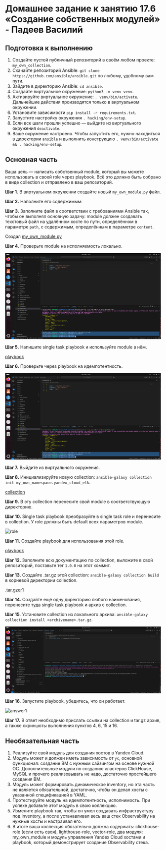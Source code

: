 # Домашнее задание к занятию 17.6 «Создание собственных модулей» - Падеев Василий

## Подготовка к выполнению

1. Создайте пустой публичный репозиторий в своём любом проекте: `my_own_collection`.  
2. Скачайте репозиторий Ansible: `git clone https://github.com/ansible/ansible.git` по любому, удобному вам пути.  
3. Зайдите в директорию Ansible: `cd ansible`.  
4. Создайте виртуальное окружение: `python3 -m venv venv`.  
5. Активируйте виртуальное окружение: `. venv/bin/activate`. Дальнейшие действия производятся только в виртуальном окружении.  
6. Установите зависимости `pip install -r requirements.txt`.  
7. Запустите настройку окружения `. hacking/env-setup`.  
8. Если все шаги прошли успешно — выйдите из виртуального окружения `deactivate`.  
9. Ваше окружение настроено. Чтобы запустить его, нужно находиться в директории `ansible` и выполнить конструкцию `. venv/bin/activate && . hacking/env-setup`.  

## Основная часть

Ваша цель — написать собственный module, который вы можете использовать в своей role через playbook. Всё это должно быть собрано в виде collection и отправлено в ваш репозиторий.

**Шаг 1.** В виртуальном окружении создайте новый `my_own_module.py` файл.

**Шаг 2.** Наполните его содержимым:

**Шаг 3.** Заполните файл в соответствии с требованиями Ansible так, чтобы он выполнял основную задачу: module должен создавать текстовый файл на удалённом хосте по пути, определённом в параметре `path`, с содержимым, определённым в параметре `content`.

Создал [my_own_module.py](https://github.com/Vasiliy-Ser/creating_your_own_modules_ansivle_17.6/blob/fd26baeba22825631f7ca09d1f4eda2d5edf562e/ansible/lib/ansible/modules/my_own_module.py)

**Шаг 4.** Проверьте module на исполняемость локально.

![answer1](https://github.com/Vasiliy-Ser/creating_your_own_modules_ansivle_17.6/blob/fd26baeba22825631f7ca09d1f4eda2d5edf562e/png/7.png)

**Шаг 5.** Напишите single task playbook и используйте module в нём.

[playbook](https://github.com/Vasiliy-Ser/creating_your_own_modules_ansivle_17.6/blob/fd26baeba22825631f7ca09d1f4eda2d5edf562e/ansible/single_task_playbook.yml)

**Шаг 6.** Проверьте через playbook на идемпотентность.

![answer1](https://github.com/Vasiliy-Ser/creating_your_own_modules_ansivle_17.6/blob/fd26baeba22825631f7ca09d1f4eda2d5edf562e/png/7.png)

**Шаг 7.** Выйдите из виртуального окружения.

**Шаг 8.** Инициализируйте новую collection: `ansible-galaxy collection init my_own_namespace.yandex_cloud_elk`.

[collection](https://github.com/Vasiliy-Ser/creating_your_own_modules_ansivle_17.6/tree/fd26baeba22825631f7ca09d1f4eda2d5edf562e/my_own_namespace)

**Шаг 9.** В эту collection перенесите свой module в соответствующую директорию.

**Шаг 10.** Single task playbook преобразуйте в single task role и перенесите в collection. У role должны быть default всех параметров module.

![role](https://github.com/Vasiliy-Ser/creating_your_own_modules_ansivle_17.6/tree/fd26baeba22825631f7ca09d1f4eda2d5edf562e/my_own_namespace/yandex_cloud_elk/roles/single_task_role)

**Шаг 11.** Создайте playbook для использования этой role.

[playbook](https://github.com/Vasiliy-Ser/creating_your_own_modules_ansivle_17.6/blob/fd26baeba22825631f7ca09d1f4eda2d5edf562e/my_own_namespace/yandex_cloud_elk/playbook.yml)

**Шаг 12.** Заполните всю документацию по collection, выложите в свой репозиторий, поставьте тег `1.0.0` на этот коммит.

**Шаг 13.** Создайте .tar.gz этой collection: `ansible-galaxy collection build` в корневой директории collection.

[.tar.gzer1](https://github.com/Vasiliy-Ser/creating_your_own_modules_ansivle_17.6/blob/fd26baeba22825631f7ca09d1f4eda2d5edf562e/my_own_namespace/yandex_cloud_elk/my_own_namespace-yandex_cloud_elk-1.0.0.tar.gz)

**Шаг 14.** Создайте ещё одну директорию любого наименования, перенесите туда single task playbook и архив c collection.

**Шаг 15.** Установите collection из локального архива: `ansible-galaxy collection install <archivename>.tar.gz`.

![answer1](https://github.com/Vasiliy-Ser/creating_your_own_modules_ansivle_17.6/blob/fd26baeba22825631f7ca09d1f4eda2d5edf562e/png/12.png)

**Шаг 16.** Запустите playbook, убедитесь, что он работает.

![answer1](https://github.com/Vasiliy-Ser/creating_your_own_modules_ansivle_17.6/blob/fd26baeba22825631f7ca09d1f4eda2d5edf562e/png/16.png)

**Шаг 17.** В ответ необходимо прислать ссылки на collection и tar.gz архив, а также скриншоты выполнения пунктов 4, 6, 15 и 16.

## Необязательная часть

1. Реализуйте свой модуль для создания хостов в Yandex Cloud.
2. Модуль может и должен иметь зависимость от `yc`, основной функционал: создание ВМ с нужным сайзингом на основе нужной ОС. Дополнительные модули по созданию кластеров ClickHouse, MySQL и прочего реализовывать не надо, достаточно простейшего создания ВМ.
3. Модуль может формировать динамическое inventory, но эта часть не является обязательной, достаточно, чтобы он делал хосты с указанной спецификацией в YAML.
4. Протестируйте модуль на идемпотентность, исполнимость. При успехе добавьте этот модуль в свою коллекцию.
5. Измените playbook так, чтобы он умел создавать инфраструктуру под inventory, а после устанавливал весь ваш стек Observability на нужные хосты и настраивал его.
6. В итоге ваша коллекция обязательно должна содержать: clickhouse-role (если есть своя), lighthouse-role, vector-role, два модуля: my_own_module и модуль управления Yandex Cloud хостами и playbook, который демонстрирует создание Observability стека.



